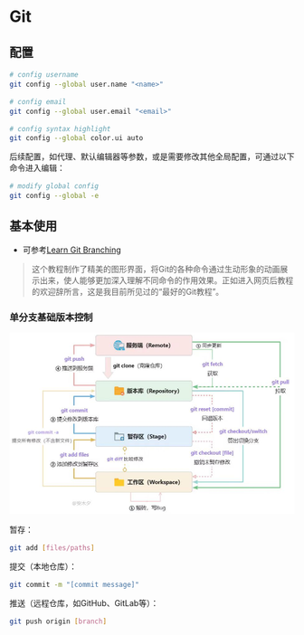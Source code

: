 # Git

## 配置

```bash
# config username
git config --global user.name "<name>"
```
```bash
# config email
git config --global user.email "<email>"
```
```bash
# config syntax highlight
git config --global color.ui auto
```

后续配置，如代理、默认编辑器等参数，或是需要修改其他全局配置，可通过以下命令进入编辑：
```bash
# modify global config
git config --global -e
```

## 基本使用

- 可参考[Learn Git Branching](https://learngitbranching.js.org/)

>这个教程制作了精美的图形界面，将Git的各种命令通过生动形象的动画展示出来，使人能够更加深入理解不同命令的作用效果。正如进入网页后教程的欢迎辞所言，这是我目前所见过的“最好的Git教程”。

### 单分支基础版本控制

![](../../assets/tools/git-base.jpg)

暂存：
```bash
git add [files/paths]
```
提交（本地仓库）：
```bash
git commit -m "[commit message]"
```
推送（远程仓库，如GitHub、GitLab等）：
```bash
git push origin [branch]
```
